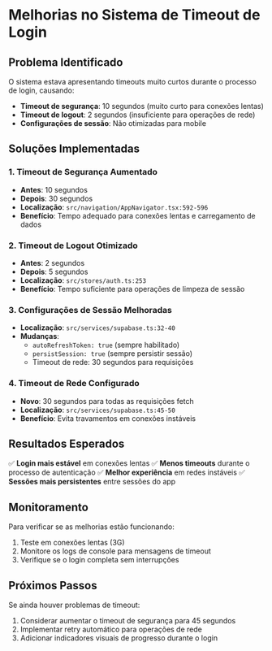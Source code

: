 # Melhorias no Sistema de Timeout de Login

## Problema Identificado

O sistema estava apresentando timeouts muito curtos durante o processo de login, causando:
- **Timeout de segurança**: 10 segundos (muito curto para conexões lentas)
- **Timeout de logout**: 2 segundos (insuficiente para operações de rede)
- **Configurações de sessão**: Não otimizadas para mobile

## Soluções Implementadas

### 1. **Timeout de Segurança Aumentado**
- **Antes**: 10 segundos
- **Depois**: 30 segundos
- **Localização**: `src/navigation/AppNavigator.tsx:592-596`
- **Benefício**: Tempo adequado para conexões lentas e carregamento de dados

### 2. **Timeout de Logout Otimizado**
- **Antes**: 2 segundos
- **Depois**: 5 segundos
- **Localização**: `src/stores/auth.ts:253`
- **Benefício**: Tempo suficiente para operações de limpeza de sessão

### 3. **Configurações de Sessão Melhoradas**
- **Localização**: `src/services/supabase.ts:32-40`
- **Mudanças**:
  - `autoRefreshToken: true` (sempre habilitado)
  - `persistSession: true` (sempre persistir sessão)
  - Timeout de rede: 30 segundos para requisições

### 4. **Timeout de Rede Configurado**
- **Novo**: 30 segundos para todas as requisições fetch
- **Localização**: `src/services/supabase.ts:45-50`
- **Benefício**: Evita travamentos em conexões instáveis

## Resultados Esperados

✅ **Login mais estável** em conexões lentas
✅ **Menos timeouts** durante o processo de autenticação
✅ **Melhor experiência** em redes instáveis
✅ **Sessões mais persistentes** entre sessões do app

## Monitoramento

Para verificar se as melhorias estão funcionando:
1. Teste em conexões lentas (3G)
2. Monitore os logs de console para mensagens de timeout
3. Verifique se o login completa sem interrupções

## Próximos Passos

Se ainda houver problemas de timeout:
1. Considerar aumentar o timeout de segurança para 45 segundos
2. Implementar retry automático para operações de rede
3. Adicionar indicadores visuais de progresso durante o login
